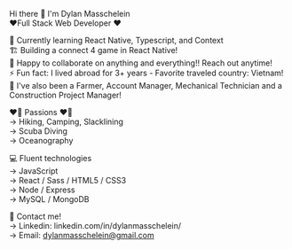 Hi there 👋 I'm Dylan Masschelein  
❤️‍ Full Stack Web Developer ❤️‍

🌱 Currently learning React Native, Typescript, and Context  
🏗️ Building a connect 4 game in React Native!  
👯 Happy to collaborate on anything and everything!! Reach out anytime!  
⚡ Fun fact: I lived abroad for 3+ years - Favorite traveled country: Vietnam!  
📜 I've also been a Farmer, Account Manager, Mechanical Technician and a Construction Project Manager!  

❤️‍🔥 Passions ❤️‍🔥  
-> Hiking, Camping, Slacklining  
-> Scuba Diving  
-> Oceanography  
        
 💻 Fluent technologies  
 -> JavaScript  
 -> React / Sass / HTML5 / CSS3  
 -> Node / Express  
 -> MySQL / MongoDB
  
 📇 Contact me!  
 -> Linkedin: linkedin.com/in/dylanmasschelein/  
 -> Email: dylanmasschelein@gmail.com  

